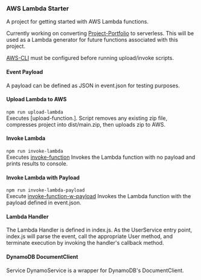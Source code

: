 ### AWS Lambda Starter

A project for getting started with AWS Lambda functions. 

Currently working on converting [Project-Portfolio] to serverless. This will be used as a Lambda generator for future functions associated with this project.

[AWS-CLI] must be configured before running upload/invoke scripts.

#### Event Payload
A payload can be defined as JSON in event.json for testing purposes.

#### Upload Lambda to AWS
```npm run upload-lambda```  
Executes [upload-function.]. Script removes any existing zip file, compresses project into dist/main.zip, then uploads zip to AWS.  

#### Invoke Lambda
```npm run invoke-lambda```  
Executes [invoke-function] Invokes the Lambda function with no payload and prints results to console.  

#### Invoke Lambda with Payload
```npm run invoke-lambda-payload```  
Execute [invoke-function-w-payload] Invokes the Lambda function with the payload defined in event.json.  

#### Lambda Handler
The Lambda Handler is defined in index.js. As the UserService entry point, index.js will parse the event, call the appropriate User method, and terminate execution by invoking the handler's callback method.  

#### DynamoDB DocumentClient
Service DynamoService is a wrapper for DynamoDB's DocumentClient.



[Project-Portfolio]:https://github.com/johnsonj561/Project-Portfolio
[AWS-CLI]:https://docs.aws.amazon.com/cli/latest/userguide/cli-chap-getting-started.html
[upload-function]:./tasks/upload-function.sh
[invoke-function]:./tasks/invoke-function.sh
[invoke-function-w-payload]:./tasks/invoke-function-w-payload.sh